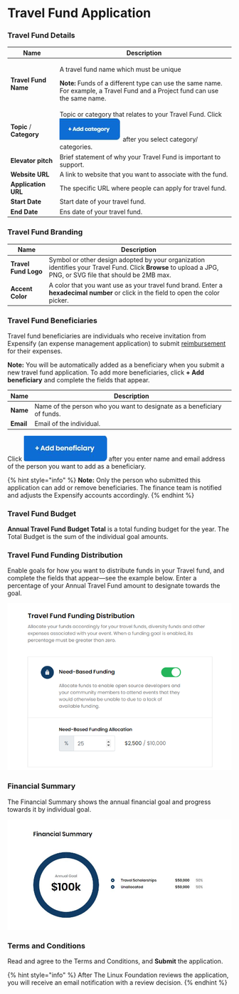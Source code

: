 # Travel Fund Application

### Travel Fund Details

| Name                     | Description                                                                                                                                                                                       |
| ------------------------ | ------------------------------------------------------------------------------------------------------------------------------------------------------------------------------------------------- |
| **Travel Fund Name**     | <p>A travel fund name which must be unique</p><p><strong>Note:</strong> Funds of a different type can use the same name. For example, a Travel Fund and a Project fund can use the same name.</p> |
| **Topic** / **Category** | Topic or category that relates to your Travel Fund. Click ![](<../.gitbook/assets/18088098 (3) (2) (1) (1).jpg>) after you select category/ categories.                                           |
| **Elevator pitch**       | Brief statement of why your Travel Fund is important to support.                                                                                                                                  |
| **Website URL**          | A link to website that you want to associate with the fund.                                                                                                                                       |
| **Application URL**      | The specific URL where people can apply for travel fund.                                                                                                                                          |
| **Start Date**           | Start date of your travel fund.                                                                                                                                                                   |
| **End Date**             | Ens date of your travel fund.                                                                                                                                                                     |

### Travel Fund Branding

| Name                 | Description                                                                                                                                                 |
| -------------------- | ----------------------------------------------------------------------------------------------------------------------------------------------------------- |
| **Travel Fund Logo** | Symbol or other design adopted by your organization identifies your Travel Fund. Click **Browse** to upload a JPG, PNG, or SVG file that should be 2MB max. |
| **Accent Color**     | A color that you want use as your travel fund brand. Enter a **hexadecimal number** or click in the field to open the color picker.                         |

### Travel Fund Beneficiaries

Travel fund beneficiaries are individuals who receive invitation from Expensify (an expense management application) to submit  [reimbursement](get-reimbursed.md) for their expenses.

**Note:** You will be automatically added as a beneficiary when you submit a new travel fund application. To add more beneficiaries, click **+ Add beneficiary** and complete the fields that appear.

| Name      | Description                                                             |
| --------- | ----------------------------------------------------------------------- |
| **Name**  | Name of the person who you want to designate as a beneficiary of funds. |
| **Email** | Email of the individual.                                                |

Click ![](../.gitbook/assets/7418655.jpg) after you enter name and email address of the person you want to add as a beneficiary.

{% hint style="info" %}
**Note:** Only the person who submitted this application can add or remove beneficiaries. The finance team is notified and adjusts the Expensify accounts accordingly.
{% endhint %}

### Travel Fund Budget

**Annual Travel Fund Budget Total** is a total funding budget for the year. The Total Budget is the sum of the individual goal amounts.

### Travel Fund Funding Distribution

Enable goals for how you want to distribute funds in your Travel fund, and complete the fields that appear—see the example below. Enter a percentage of your Annual Travel Fund amount to designate towards the goal.

![Funding Distribution](<../.gitbook/assets/travel fund funding distribution.png>)

### Financial Summary

The Financial Summary shows the annual financial goal and progress towards it by individual goal.

![](../.gitbook/assets/7418650.jpg)

### Terms and Conditions

Read and agree to the Terms and Conditions, and **Submit** the application.

{% hint style="info" %}
After The Linux Foundation reviews the application, you will receive an email notification with a review decision.&#x20;
{% endhint %}
